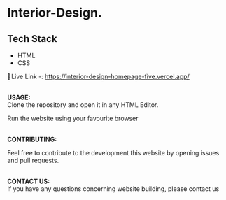 # Interior-Design.

## Tech Stack

* HTML
* CSS

 🔗Live Link -: https://interior-design-homepage-five.vercel.app/

 <b> <br>USAGE: <br> </b>
Clone the repository and open it in any HTML Editor.


Run the website using your favourite browser


<b> <br>CONTRIBUTING: <br> </b>

Feel free to contribute to the development this website by opening issues and pull requests.

<b> <br>CONTACT US: <br> </b>
If you have any questions concerning website building, please contact us 




